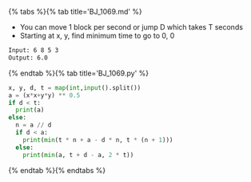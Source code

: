 {% tabs %}{% tab title='BJ_1069.md' %}

* You can move 1 block per second or jump D which takes T seconds
* Starting at x, y, find minimum time to go to 0, 0

```txt
Input: 6 8 5 3
Output: 6.0
```

{% endtab %}{% tab title='BJ_1069.py' %}

```py
x, y, d, t = map(int,input().split())
a = (x*x+y*y) ** 0.5
if d < t:
  print(a)
else:
  n = a // d
  if d < a:
    print(min(t * n + a - d * n, t * (n + 1)))
  else:
    print(min(a, t + d - a, 2 * t))
```

{% endtab %}{% endtabs %}
